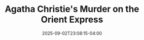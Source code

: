 ---
title: "Agatha Christie's Murder on the Orient Express"
Theatre: Spotlight Events Center
Venue: Spotlight Events Center
Season: 
date: 2025-09-02T23:08:15-04:00
opening_date: 2025-09-05
closing_date: 2025-09-20
showtimes:
  - 2025-09-05 19:00:00
  - 2025-09-06 12:00:00
  - 2025-09-06 19:00:00
  - 2025-09-12 19:00:00
  - 2025-09-13 12:00:00
  - 2025-09-13 19:00:00
  - 2025-09-19 19:00:00
  - 2025-09-20 12:00:00
  - 2025-09-20 19:00:00
featured_image: 
featured_image_alt: 
featured_image_caption: 
featured_image_attr: 
featured_image_attr_link: 
program:
Website: 
Tickets: https://prod5.agileticketing.net/websales/pages/info.aspx?evtinfo=442545~4fdd59c7-9110-4ffd-b8a6-d23e78529eda&epguid=2807c832-0f5a-4130-917e-8c48755c010b&
show_details: 
cast:
crew:
orchestra:
genres: 
Description: 
---